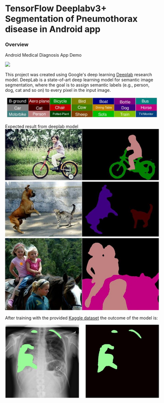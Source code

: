 # TensorFlow Deeplabv3+ Segmentation of Pneumothorax disease in Android app
### Overview
Android Medical Diagnosis App Demo


![](pneumo.gif)


This project was created using Google's deep learning [Deeplab](https://github.com/tensorflow/models/tree/master/research/deeplab) research model. DeepLab is a state-of-art deep learning model for semantic image segmentation, where the goal is to assign semantic labels (e.g., person, dog, cat and so on) to every pixel in the input image.


![](Picture1.jpg)

Expected result from deeplab model
![](Picture2.jpg)


After training with the provided [Kaggle dataset](https://www.kaggle.com/c/siim-acr-pneumothorax-segmentation) the outcome of the model is:


![](Picture3.JPG)
